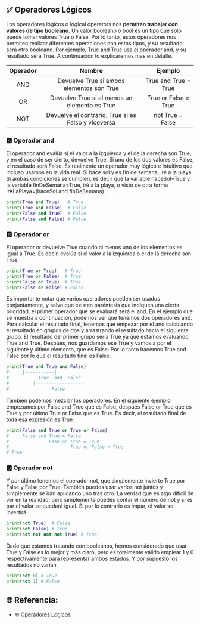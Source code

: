 ## ✅ Operadores Lógicos

Los operadores lógicos o logical operators nos **permiten trabajar con valores de tipo booleano**. Un valor booleano o bool es un tipo que solo puede tomar valores True o False. Por lo tanto, estos operadores nos permiten realizar diferentes operaciones con estos tipos, y su resultado será otro booleano. Por ejemplo, True and True usa el operador and, y su resultado será True. A continuación lo explicaremos mas en detalle.


|Operador|Nombre|Ejemplo|
|:----:|:----:|:----:|
| AND | Devuelve True si ambos elementos son True | True and True = True |
| OR	| Devuelve True si al menos un elemento es True |	True or False = True |
| NOT |	Devuelve el contrario, True si es Falso y viceversa |	not True = False |

### 🅰 Operador and

El operador and evalúa si el valor a la izquierda y el de la derecha son True, y en el caso de ser cierto, devuelve True. Si uno de los dos valores es False, el resultado será False. Es realmente un operador muy lógico e intuitivo que incluso usamos en la vida real. Si hace sol y es fin de semana, iré a la playa. Si ambas condiciones se cumplen, es decir que la variable haceSol=True y la variable finDeSemana=True, iré a la playa, o visto de otra forma irALaPlaya=(haceSol and finDeSemana).

```python
print(True and True)   # True
print(True and False)  # False
print(False and True)  # False
print(False and False) # False
```

### 🅱 Operador or

El operador or devuelve True cuando al menos uno de los elementos es igual a True. Es decir, evalúa si el valor a la izquierda o el de la derecha son True.

```python
print(True or True)   # True
print(True or False)  # True
print(False or True)  # True
print(False or False) # False
```

Es importante notar que varios operadores pueden ser usados conjuntamente, y salvo que existan paréntesis que indiquen una cierta prioridad, el primer operador que se evaluará será el and. En el ejemplo que se muestra a continuación, podemos ver que tenemos dos operadores and. Para calcular el resultado final, tenemos que empezar por el and calculando el resultado en grupos de dos y arrastrando el resultado hacia el siguiente grupo. El resultado del primer grupo sería True ya que estamos evaluando True and True. Después, nos guardamos ese True y vamos a por el siguiente y último elemento, que es False. Por lo tanto hacemos True and False por lo que el resultado final es False.

```python
print(True and True and False)
#     |-----------|
#           True  and  False
#         |------------------|
#                False
```

También podemos mezclar los operadores. En el siguiente ejemplo empezamos por False and True que es False, después False or True que es True y por último True or False que es True. Es decir, el resultado final de toda esa expresión es True.

```python
print(False and True or True or False)
#     False and True = False
#               Fase or True = True
#                       True or False = True
# True
```

### 🅾 Operador not


Y por último tenemos el operador not, que simplemente invierte True por False y False por True. También puedes usar varios not juntos y simplemente se irán aplicando uno tras otro. La verdad que es algo difícil de ver en la realidad, pero simplemente puedes contar el número de not y si es par el valor se quedará igual. Si por lo contrario es impar, el valor se invertirá.

```python
print(not True)  # False
print(not False) # True
print(not not not not True) # True
```

Dado que estamos tratando con booleanos, hemos considerado que usar True y False es lo mejor y más claro, pero es totalmente válido emplear 1 y 0 respectivamente para representar ambos estados. Y por supuesto los resultados no varían

```python
print(not 0) # True
print(not 1) # False
```

## 🌐 Referencia:

 + 🌐 [Operadores Logicos](https://ellibrodepython.com/operadores-logicos)
